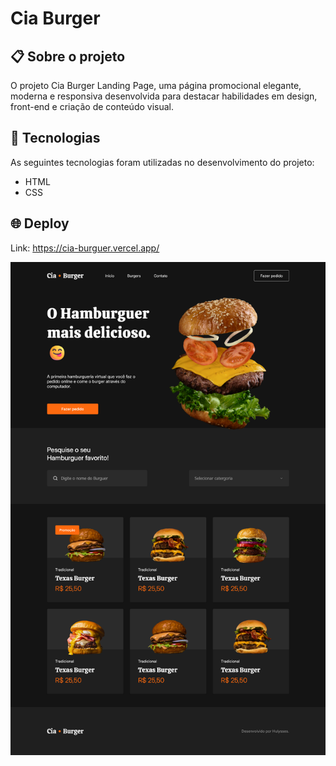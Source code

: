 # Cia Burger

## 📋 Sobre o projeto

O projeto Cia Burger Landing Page, uma página promocional elegante, moderna e responsiva desenvolvida para destacar habilidades em design, front-end e criação de conteúdo visual.

## 🚀 Tecnologias

As seguintes tecnologias foram utilizadas no desenvolvimento do projeto:

- HTML
- CSS

## 🌐 Deploy

Link: https://cia-burguer.vercel.app/

<div align="center">
    <img src="./assets/images/cia-burger.png" alt="Cia Burger - Landing Page" /> 
</div>
